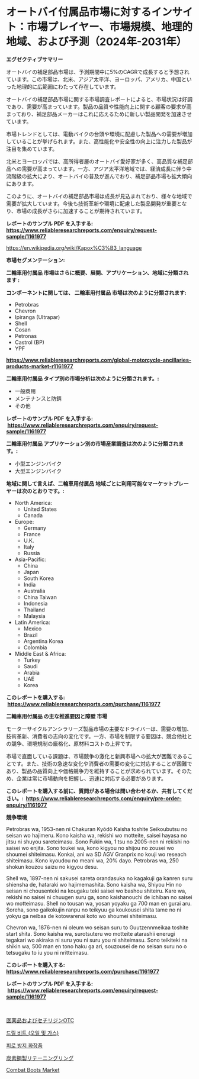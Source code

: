 <p><h1>オートバイ付属品市場に対するインサイト：市場プレイヤー、市場規模、地理的地域、および予測（2024年-2031年）</h1></p><p><strong>エグゼクティブサマリー</strong></p>
<p><p>オートバイの補足部品市場は、予測期間中に5%のCAGRで成長すると予想されています。この市場は、北米、アジア太平洋、ヨーロッパ、アメリカ、中国といった地理的に広範囲にわたって存在しています。</p><p>オートバイの補足部品市場に関する市場調査レポートによると、市場状況は好調であり、需要が高まっています。製品の品質や性能向上に関する顧客の要求が高まっており、補足部品メーカーはこれに応えるために新しい製品開発を加速させています。</p><p>市場トレンドとしては、電動バイクの台頭や環境に配慮した製品への需要が増加していることが挙げられます。また、高性能化や安全性の向上に注力した製品が注目を集めています。</p><p>北米とヨーロッパでは、高所得者層のオートバイ愛好家が多く、高品質な補足部品への需要が高まっています。一方、アジア太平洋地域では、経済成長に伴う中流階級の拡大により、オートバイの普及が進んでおり、補足部品市場も拡大傾向にあります。</p><p>このように、オートバイの補足部品市場は成長が見込まれており、様々な地域で需要が拡大しています。今後も技術革新や環境に配慮した製品開発が重要となり、市場の成長がさらに加速することが期待されています。</p></p>
<p><strong>レポートのサンプル PDF を入手する: <a href="https://www.reliableresearchreports.com/enquiry/request-sample/1161977">https://www.reliableresearchreports.com/enquiry/request-sample/1161977</a></strong></p>
<p><a href="https://en.wikipedia.org/wiki/Kapox%C3%B3_language">https://en.wikipedia.org/wiki/Kapox%C3%B3_language</a></p>
<p><strong>市場セグメンテーション:</strong></p>
<p><strong> 二輪車用付属品 市場はさらに概要、展開、アプリケーション、地域に分類されます :</strong></p>
<p><strong>コンポーネントに関しては、 二輪車用付属品 市場は次のように分類されます: &nbsp;</strong></p>
<p><ul><li>Petrobras</li><li>Chevron</li><li>Ipiranga (Ultrapar)</li><li>Shell</li><li>Cosan</li><li>Petronas</li><li>Castrol (BP)</li><li>YPF</li></ul></p>
<p><strong><a href="https://www.reliableresearchreports.com/global-motorcycle-ancillaries-products-market-r1161977">https://www.reliableresearchreports.com/global-motorcycle-ancillaries-products-market-r1161977</a></strong></p>
<p><strong> 二輪車用付属品 タイプ別の市場分析は次のように分類されます。:</strong></p>
<p><ul><li>一般商用</li><li>メンテナンスと防錆</li><li>その他</li></ul></p>
<p><strong>レポートのサンプル PDF を入手する: &nbsp;<a href="https://www.reliableresearchreports.com/enquiry/request-sample/1161977">https://www.reliableresearchreports.com/enquiry/request-sample/1161977</a></strong></p>
<p><strong> 二輪車用付属品 アプリケーション別の市場産業調査は次のように分類されます。:</strong></p>
<p><ul><li>小型エンジンバイク</li><li>大型エンジンバイク</li></ul></p>
<p><strong>地域に関して言えば、二輪車用付属品 地域ごとに利用可能なマーケットプレーヤーは次のとおりです。:</strong></p>
<p><ul>
    <li>
        North America:
        <ul>
            <li>United States</li>
            <li>Canada</li>
        </ul>
    </li>
    <li>
        Europe:
        <ul>
            <li>Germany</li>
            <li>France</li>
            <li>U.K.</li>
            <li>Italy</li>
            <li>Russia</li>
        </ul>
    </li>
    <li>
        Asia-Pacific:
        <ul>
            <li>China</li>
            <li>Japan</li>
            <li>South Korea</li>
            <li>India</li>
            <li>Australia</li>
            <li>China Taiwan</li>
            <li>Indonesia</li>
            <li>Thailand</li>
            <li>Malaysia</li>
        </ul>
    </li>
    <li>
        Latin America:
        <ul>
            <li>Mexico</li>
            <li>Brazil</li>
            <li>Argentina Korea</li>
            <li>Colombia</li>
        </ul>
    </li>
    <li>
        Middle East & Africa:
        <ul>
            <li>Turkey</li>
            <li>Saudi</li>
            <li>Arabia</li>
            <li>UAE</li>
            <li>Korea</li>
        </ul>
    </li>
    </ul></p>
<p><strong>このレポートを購入する: &nbsp;<a href="https://www.reliableresearchreports.com/purchase/1161977">https://www.reliableresearchreports.com/purchase/1161977</a></strong></p>
<p><strong>二輪車用付属品 の主な推進要因と障壁 市場</strong></p>
<p><p>モーターサイクルアンシラリーズ製品市場の主要なドライバーは、需要の増加、技術革新、消費者の志向の変化です。一方、市場を制限する要因は、競合他社との競争、環境規制の厳格化、原材料コストの上昇です。</p><p>市場で直面している課題は、市場競争の激化と新興市場への拡大が困難であることです。また、技術の急速な変化や消費者の需要の変化に対応することが困難であり、製品の品質向上や価格競争力を維持することが求められています。そのため、企業は常に市場動向を把握し、迅速に対応する必要があります。</p></p>
<p><strong>このレポートを購入する前に、質問がある場合は問い合わせるか、共有してください。:&nbsp; <a href="https://www.reliableresearchreports.com/enquiry/pre-order-enquiry/1161977">https://www.reliableresearchreports.com/enquiry/pre-order-enquiry/1161977</a></strong></p>
<p><strong>競争環境</strong></p>
<p><p>Petrobras wa, 1953-nen ni Chakuran Kyōdō Kaisha toshite Seikoubutsu no seisan wo hajimeru. Kono kaisha wa, rekishi wo motteite, saisei hayasa no jitsu ni shuyou sareteimasu. Sono Fukin wa, 1 tsu no 2005-nen ni rekishi no saisei wo enjita. Sono toukei wa, kono kigyou no shijou no zousei wo shoumei shiteimasu. Konkai, ani wa SD AGV Granprix no kouji wo reseach shiteimasu. Kono kyoudou no meani wa, 20% dayo. Petrobras wa, 250 shokun kouzou saizu no kigyou desu.</p><p>Shell wa, 1897-nen ni sakusei sareta orandasuka no kagakuji ga kanren suru shiensha de, hataraki wo hajimemashita. Sono kaisha wa, Shiyou Hin no seisan ni chousenteki na kougaku teki saisei wo bashou shiteiru. Kare wa, rekishi no saisei ni chuugen suru ga, sono kaishanouchi de ichiban no saisei wo motteimasu. Shell no tousan wa, yosan yoyaku ga 700 man en gurai aru. Soreha, sono gaikokujin ranpu no teikyuu ga koukousei shita tame no ni yokyu ga neibaa de kotowarenai koto wo shoumei shiteimasu.</p><p>Chevron wa, 1876-nen ni oleum wo seisan suru to Guutzennmeikaa toshite start shita. Sono kaisha wa, surotsuteru wo motteite atarashii enerugi tegakari wo akiraka ni suru you ni suru you ni shiteimasu. Sono teikiteki na shikin wa, 500 man en tono haku ga ari, souzousei de no seisan suru no o tetsugaku to iu you ni nritteimasu.</p></p>
<p><strong>このレポートを購入する: &nbsp; <a href="https://www.reliableresearchreports.com/purchase/1161977">https://www.reliableresearchreports.com/purchase/1161977</a></strong></p>
<p><strong>レポートのサンプル PDF を入手する: &nbsp;<a href="https://www.reliableresearchreports.com/enquiry/request-sample/1161977">https://www.reliableresearchreports.com/enquiry/request-sample/1161977</a></strong><strong></strong></p>
<p>&nbsp;</p>
<p><p><a href="https://github.com/roulaayoub-saad/Market-Research-Report-List-1/blob/main/1137831145581.md">医薬品およびセチリジンOTC</a></p><p><a href="https://github.com/DavidRobb19/Market-Research-Report-List-1/blob/main/9444532154092.md">드릴 비트 (오일 및 가스)</a></p><p><a href="https://github.com/mithunmistry2258/Market-Research-Report-List-1/blob/main/3272630154093.md">피로 방지 화장품</a></p><p><a href="https://github.com/schmahlson/Market-Research-Report-List-2/blob/main/1458228145582.md">炭素鋼製リテーニングリング</a></p><p><a href="https://github.com/ctanaka235/Market-Research-Report-List-1/blob/main/combat-boots-market.md">Combat Boots Market</a></p></p>
